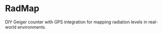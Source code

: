 # RadMap
DIY Geiger counter with GPS integration for mapping radiation levels in real-world environments.
